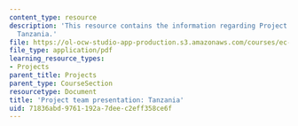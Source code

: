 ```yaml
---
content_type: resource
description: 'This resource contains the information regarding Project team presentation:
  Tanzania.'
file: https://ol-ocw-studio-app-production.s3.amazonaws.com/courses/ec-701j-d-lab-i-development-fall-2009/71836abd9761192a7deec2eff358ce6f_MITEC_701JF09_proj_tz.pdf
file_type: application/pdf
learning_resource_types:
- Projects
parent_title: Projects
parent_type: CourseSection
resourcetype: Document
title: 'Project team presentation: Tanzania'
uid: 71836abd-9761-192a-7dee-c2eff358ce6f
---
```

